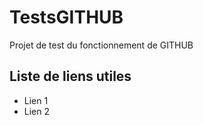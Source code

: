# TestsGITHUB
Projet de test du fonctionnement de GITHUB

## Liste de liens utiles

* Lien 1
* Lien 2

